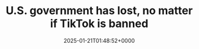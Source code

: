 ---
title: "U.S. government has lost, no matter if TikTok is banned"
description: "The U.S. banned TikTok on Jan 19th, 2025. But only 24 hours later, Trump administration delays the ban. This incident has raised some impact, and U.S. government has already lost."
image: "images/post/2025/01/tiktok-ban.jpg"
date: "2025-01-21T01:48:52+0000"
categories: ["News"]
tags: ["RedNote", "TikTok"]
type: "regular" # available types: [featured/regular]
draft: false
sitemapExclude: false
---